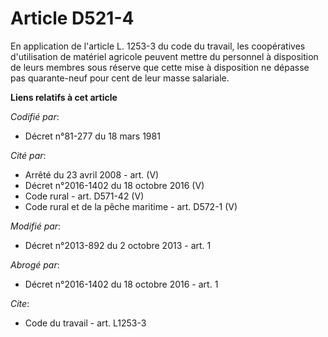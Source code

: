 # Article D521-4

En application de l'article L. 1253-3 du code du travail, les coopératives d'utilisation de matériel agricole peuvent mettre
du personnel à disposition de leurs membres sous réserve que cette mise à disposition ne dépasse pas quarante-neuf pour cent
de leur masse salariale.

**Liens relatifs à cet article**

_Codifié par_:

  - Décret n°81-277 du 18 mars 1981

_Cité par_:

  - Arrêté du 23 avril 2008 - art. (V)
  - Décret n°2016-1402 du 18 octobre 2016 (V)
  - Code rural - art. D571-42 (V)
  - Code rural et de la pêche maritime - art. D572-1 (V)

_Modifié par_:

  - Décret n°2013-892 du 2 octobre 2013 - art. 1

_Abrogé par_:

  - Décret n°2016-1402 du 18 octobre 2016 - art. 1

_Cite_:

  - Code du travail - art. L1253-3
